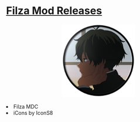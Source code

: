 [Filza Mod Releases](https://github.com/dobabaophuc1706/FilzaMod/releases/)
=============
<p align="center"> 
 <img src="https://raw.githubusercontent.com/dobabaophuc1706/dobabaophuc1706/main/README/Avt.png" alt="Avt" width="Avt" height="200"/> 
  <p/>
 <li>Filza MDC</li>
 <li>iCons by IconS8</li>
